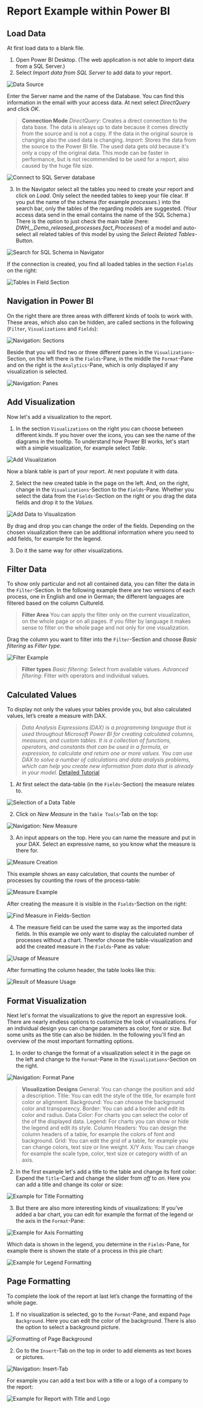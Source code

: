 
# Report Example within Power BI

## Load Data
At first load data to a blank file.
1. Open Power BI Desktop. (The web application is not able to import data from a SQL Server.)
2. Select *Import data from SQL Server* to add data to your report.

![Data Source](media/Picture1.png)

Enter the Server name and the name of the Database. You can find this information in the email with your access data. At next select *DirectQuery* and click *OK*.
> **Connection Mode**
> *DirectQuery*: Creates a direct connection to the data base. The data is always up to date because it comes directly from the source and is not a copy. If the data in the original source is changing also the used data is changing.
> *Import*: Stores the data from the source to the Power BI file. The used data gets old because it's only a copy of the original data. This mode can be faster in performance, but is not recommended to be used for a report, also caused by the huge file size.

![Connect to SQL Server database](media/Picture2.png)

3. In the Navigator select all the tables you need to create your report and click on *Load*.
Only select the needed tables to keep your file clear.
If you put the name of the schema (for example *processes.*) into the search bar, only the tables of the regarding models are suggested. (Your access data send in the email contains the name of the SQL Schema.) There is the option to just check the main table (here: *DWH__Demo_released_processes.fact_Processes*) of a model and auto-select all related tables of this model by using the *Select Related Tables*-Button.

![Search for SQL Schema in Navigator](media/Picture3.png)

If the connection is created, you find all loaded tables in the section ```Fields``` on the right:

![Tables in Field Section](media/Picture4.png)








## Navigation in Power BI
On the right there are three areas with different kinds of tools to work with. These areas, which also can be hidden, are called sections in the following (```Filter```, ```Visualizations``` and ```Fields```): 

![Navigation: Sections](media/Picture5.png)

Beside that you will find two or three different panes in the ```Visualizations```-Section, on the left there is the ```Fields```-Pane, in the middle the ```Format```-Pane and on the right is the ```Analytics```-Pane, which is only displayed if any visualization is selected.

![Navigation: Panes](media/Picture6.png)






## Add Visualization
Now let's add a visualization to the report.
1. In the section ```Visualizations``` on the right you can choose between different kinds. If you hover over the icons, you can see the name of the diagrams in the tooltip.
To understand how Power BI works, let's start with a simple visualization, for example select *Table*.

![Add Visualization](media/Picture7.png)

Now a blank table is part of your report. At next populate it with data.

2. Select the new created table in the page on the left. And, on the right, change in the ```Visualizations```-Section to the ```Fields```-Pane. Whether you select the data from the ```Fields```-Section on the right or you drag the data fields and drop it to the *Values*.

![Add Data to Visualization](media/Picture8.png)

By drag and drop you can change the order of the fields. Depending on the chosen visualization there can be additional information where you need to add fields, for example for the legend.

3. Do it the same way for other visualizations.








## Filter Data
To show only particular and not all contained data, you can filter the data in the ```Filter```-Section. In the following example there are two versions of each process, one in English and one in German; the different languages are filtered based on the column CultureId.

> **Filter Area**
> You can apply the filter only on the current visualization, on the whole page or on all pages. If you filter by language it makes sense to filter on the whole page and not only for one visualization.

Drag the column you want to filter into the ```Filter```-Section and choose *Basic filtering* as *Filter type*.

![Filter Example](media/Picture21.png)

> **Filter types**
> *Basic filtering*: Select from available values.
> *Advanced filtering*: Filter with operators and individual values.








## Calculated Values
To display not only the values your tables provide you, but also calculated values, let’s create a measure with DAX.

>*Data Analysis Expressions (DAX) is a programming language that is used throughout Microsoft Power BI for creating calculated columns, measures, and custom tables. It is a collection of functions, operators, and constants that can be used in a formula, or expression, to calculate and return one or more values. You can use DAX to solve a number of calculations and data analysis problems, which can help you create new information from data that is already in your model.* [Detailed Tutorial](media\https://docs.microsoft.com/en-us/learn/modules/create-measures-dax-power-bi/)

1. At first select the data-table (in the ```Fields```-Section) the measure relates to.

![Selection of a Data Table](media/Picture13.png)

2. Click on *New Measure* in the ```Table Tools```-Tab on the top:

![Navigation: New Measure](media/Picture14.png)

3. An input appears on the top. Here you can name the measure and put in your DAX.
Select an expressive name, so you know what the measure is there for.

![Measure Creation](media/Picture15.png)

This example shows an easy calculation, that counts the number of processes by counting the rows of the process-table:

![Measure Example](media/Picture16.png)

After creating the measure it is visible in the ```Fields```-Section on the right:

![Find Measure in Fields-Section](media/Picture17.png)

4.  The measure field can be used the same way as the imported data fields. In this example we only want to display the calculated number of processes without a chart. Therefor choose the table-visualization and add the created measure in the ```Fields```-Pane as value:

![Usage of Measure](media/Picture18.png)

After formatting the column header, the table looks like this:

![Result of Measure Usage](media\Picture19.png)








## Format Visualization
Next let's format the visualizations to give the report an expressive look. There are nearly endless options to customize the look of visualizations. For an individual design you can change parameters as color, font or size. But some units as the title can also be hidden. In the following you'll find an overview of the most important formatting options.

1. In order to change the format of a visualization select it in the page on the left and change to the ```Format```-Pane in the ```Visualizations```-Section on the right.

![Navigation: Format Pane](media/Picture9.png)

> **Visualization Designs**
> General: You can change the position and add a description.
> Title: You can edit the style of the title, for example font color or alignment.
> Background: You can choose the background color and transparency.
> Border: You can add a border and edit its color and radius.
> Data Color: For charts you can select the color of the of the displayed data.
> Legend: For charts you can show or hide the legend and edit its style.
> Column Headers: You can design the column headers of a table, for example the colors of font and background.
> Grid: You can edit the grid of a table, for example you can change colors, text size or line weight.
> X/Y Axis: You can change for example the scale type, color, text size or category width of an axis.

2. In the first example let's add a title to the table and change its font color:  Expend the ```Title```-Card and change the slider from *off* to *on*. Here you can add a title and change its color or size:

![Example for Title Formatting](media/Picture10.png)

3. But there are also more interesting kinds of visualizations: If you’ve added a bar chart, you can edit for example the format of the legend or the axis in the ```Format```-Pane:

![Example for Axis Formatting](media/Picture11.png)

Which data is shown in the legend, you determine in the ```Fields```-Pane, for example there is shown the state of a process in this pie chart:

![Example for Legend Formatting](media/Picture12.png)








## Page Formatting
To complete the look of the report at last let’s change the formatting of the whole page.

1. If no visualization is selected, go to the ```Format```-Pane, and expand ```Page Background```. Here you can edit the color of the background. There is also the option to select a background picture.

![Formatting of Page Background](media/Picture20.png)

2. Go to the ```Insert```-Tab on the top in order to add elements as text boxes or pictures.

![Navigation: Insert-Tab](media/Picture22.png)

For example you can add a text box with a title or a logo of a company to the report:

![Example for Report with Title and Logo](media/Picture23.png)
